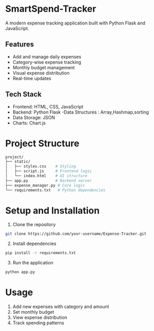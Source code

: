 ﻿# SmartSpend-Tracker

A modern expense tracking application built with Python Flask and JavaScript.

## Features

- Add and manage daily expenses
- Category-wise expense tracking
- Monthly budget management
- Visual expense distribution
- Real-time updates

## Tech Stack

- Frontend: HTML, CSS, JavaScript
- Backend: Python Flask
-Data Structures : Array,Hashmap,sorting
- Data Storage: JSON
- Charts: Chart.js

# Project Structure

```bash
project/
├── static/
│   ├── styles.css    # Styling
│   ├── script.js     # Frontend logic
│   └── index.html    # UI structure
├── app.py            # Backend server
├── expense_manager.py # Core logic
└── requirements.txt   # Python dependencies
```
# Setup and Installation

1. Clone the repository
```bash
git clone https://github.com/your-username/Expense-Tracker.git
```

2. Install dependencies
```bash
pip install -r requirements.txt
```

3. Run the application
```bash
python app.py
```

# Usage

1. Add new expenses with category and amount
2. Set monthly budget
3. View expense distribution
4. Track spending patterns
